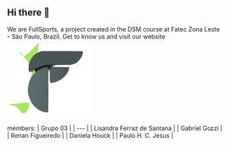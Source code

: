 ## Hi there 👋

We are FullSports, a project created in the DSM course at Fatec Zona Leste - São Paulo, Brazil. 
Get to know us and visit our website </a>
  <a href="https://www.fullsports.dev.br" target="_blank"><img src="https://raw.githubusercontent.com/fullSports/Sig3_components/main/public/icone.png"></a>
</p>

members:
| Grupo 03 |
| --- |
| Lisandra Ferraz de Santana |
| Gabriel Gozzi |
| Renan Figueiredo |
| Daniela Houck |
| Paulo H. C. Jesus |
